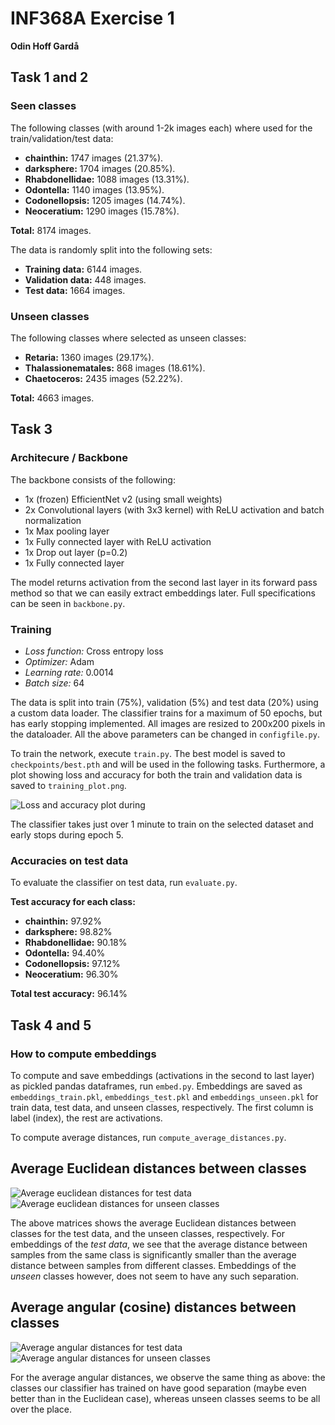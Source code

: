 # INF368A Exercise 1
**Odin Hoff Gardå**

## Task 1 and 2
### Seen classes
The following classes (with around 1-2k images each) where used for the train/validation/test data:

- **chainthin:** 1747 images (21.37%).
- **darksphere:** 1704 images (20.85%).
- **Rhabdonellidae:** 1088 images (13.31%).
- **Odontella:** 1140 images (13.95%).
- **Codonellopsis:** 1205 images (14.74%).
- **Neoceratium:** 1290 images (15.78%).

**Total:** 8174 images.

The data is randomly split into the following sets:

- **Training data:** 6144 images.
- **Validation data:** 448 images.
- **Test data:** 1664 images. 

### Unseen classes
The following classes where selected as unseen classes:

- **Retaria:** 1360 images (29.17%).
- **Thalassionematales:** 868 images (18.61%).
- **Chaetoceros:** 2435 images (52.22%).

**Total:** 4663 images.

## Task 3
### Architecure / Backbone
The backbone consists of the following:
- 1x (frozen) EfficientNet v2 (using small weights)
- 2x Convolutional layers (with 3x3 kernel) with ReLU activation and batch normalization
- 1x Max pooling layer
- 1x Fully connected layer with ReLU activation
- 1x Drop out layer (p=0.2)
- 1x Fully connected layer

The model returns activation from the second last layer in its forward pass method so that we can easily extract embeddings later. Full specifications can be seen in `backbone.py`. 

### Training
- *Loss function:* Cross entropy loss
- *Optimizer:* Adam
- *Learning rate:* 0.0014
- *Batch size:* 64

The data is split into train (75%), validation (5%) and test data (20%) using a custom data loader. The classifier trains for a maximum of 50 epochs, but has early stopping implemented. All images are resized to 200x200 pixels in the dataloader. All the above parameters can be changed in `configfile.py`.

To train the network, execute `train.py`. The best model is saved to `checkpoints/best.pth` and will be used in the following tasks. Furthermore, a plot showing loss and accuracy for both the train and validation data is saved to `training_plot.png`.

![Loss and accuracy plot during](training_plot.png)

The classifier takes just over 1 minute to train on the selected dataset and early stops during epoch 5.

### Accuracies on test data
To evaluate the classifier on test data, run `evaluate.py`.

**Test accuracy for each class:**

- **chainthin:** 97.92%
- **darksphere:** 98.82%
- **Rhabdonellidae:** 90.18%
- **Odontella:** 94.40%
- **Codonellopsis:** 97.12%
- **Neoceratium:** 96.30%

**Total test accuracy:** 96.14%

## Task 4 and 5

### How to compute embeddings
To compute and save embeddings (activations in the second to last layer) as pickled pandas dataframes, run `embed.py`. Embeddings are saved as  `embeddings_train.pkl`, `embeddings_test.pkl` and `embeddings_unseen.pkl` for train data, test data, and unseen classes, respectively. The first column is label (index), the rest are activations.

To compute average distances, run `compute_average_distances.py`.

## Average Euclidean distances between classes
![Average euclidean distances for test data](average_euclidean_distances_test.png)
![Average euclidean distances for unseen classes](average_euclidean_distances_unseen.png)

The above matrices shows the average Euclidean distances between classes for the test data, and the unseen classes, respectively. For embeddings of the *test data*, we see that the average distance between samples from the same class is significantly smaller than the average distance between samples from different classes. Embeddings of the *unseen* classes however, does not seem to have any such separation.

## Average angular (cosine) distances between classes
![Average angular distances for test data](average_angular_distances_test.png)
![Average angular distances for unseen classes](average_angular_distances_unseen.png)

For the average angular distances, we observe the same thing as above: the classes our classifier has trained on have good separation (maybe even better than in the Euclidean case), whereas unseen classes seems to be all over the place.






